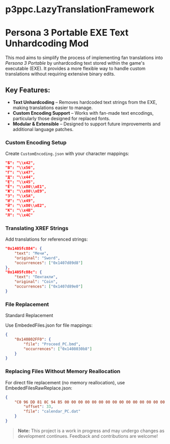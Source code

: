 # p3ppc.LazyTranslationFramework
# Persona 3 Portable EXE Text Unhardcoding Mod

This mod aims to simplify the process of implementing fan translations into *Persona 3 Portable* by unhardcoding text stored within the game's executable (EXE). It provides a more flexible way to handle custom translations without requiring extensive binary edits.

## Key Features:

- **Text Unhardcoding** – Removes hardcoded text strings from the EXE, making translations easier to manage.  
- **Custom Encoding Support** – Works with fan-made text encodings, particularly those designed for replaced fonts.  
- **Modular & Extensible** – Designed to support future improvements and additional language patches.  

### Custom Encoding Setup
Create `CustomEncoding.json` with your character mappings:
```json
"Б": "\\x42",
"В": "\\x56",
"Г": "\\x47",
"Д": "\\x44",
"Е": "\\x45",
"Ë": "\\x80\\xE1",
"Ж": "\\x80\\xE9",
"З": "\\x5A",
"И": "\\x49",
"Й": "\\x80\\xE2",
"К": "\\x4B",
"Л": "\\x4C"
```

### Translating XREF Strings

Add translations for referenced strings:
```json
"0x1405fc884": {
    "text": "Мечи",
    "original": "Sword",
    "occurrences": ["0x1407d89d8"]
},
"0x1405fc88c": {
    "text": "Пентакли",
    "original": "Coin",
    "occurrences": ["0x1407d89e0"]
}
```

### File Replacement
Standard Replacement

Use EmbededFiles.json for file mappings:
```json
{
    "0x140802FF0": {
        "file": "Proceed_PC.bmd",
        "occurrences": ["0x1408030b8"]
    }
}
```
### Replacing Files Without Memory Reallocation
For direct file replacement (no memory reallocation), use EmbededFilesRawReplace.json:

```json
{
    "C0 96 DD 81 8C 94 B5 00 00 00 00 00 00 00 00 00 00 00 00 00 00 00 00 00 00 00 00 00 00 00 00 00 00 53": {
        "offset": 33,
		"file": "calendar_PC.dat"
    }
}
```

> **Note:** This project is a work in progress and may undergo changes as development continues. Feedback and contributions are welcome!